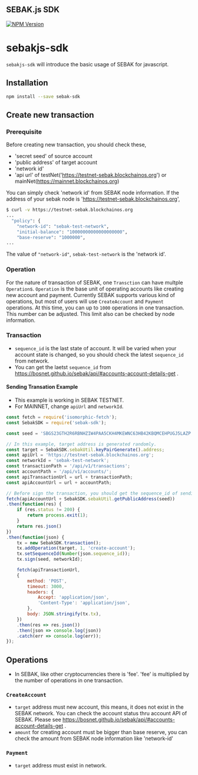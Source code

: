 SEBAK.js SDK
--------------------

[![NPM Version](https://img.shields.io/npm/v/sebak-sdk.svg)](https://npmjs.org/package/sebak-sdk)


# sebakjs-sdk

`sebakjs-sdk` will introduce the basic usage of SEBAK for javascript.

## Installation

```sh
npm install --save sebak-sdk
```

## Create new transaction

### Prerequisite
Before creating new transaction, you should check these,

* 'secret seed' of source account
* 'public address' of target account
* 'network id'
* 'api url' of testNet('https://testnet-sebak.blockchainos.org') or mainNet(https://mainnet.blockchainos.org)

You can simply check 'network id' from SEBAK node information. If the address of your sebak node is 'https://testnet-sebak.blockchainos.org',
```sh
$ curl -v https://testnet-sebak.blockchainos.org
...
  "policy": {
    "network-id": "sebak-test-network",
    "initial-balance": "10000000000000000000",
    "base-reserve": "1000000",
...
```

The value of `"network-id"`, `sebak-test-network` is the 'network id'.

### Operation

For the nature of transaction of SEBAK, one `Transction` can have multple `Operation`s. `Operation` is the base unit of operating accounts like creating new account and payment. Currently SEBAK supports various kind of operations, but most of users will use `CreateAccount` and `Payment` operations.
At this time, you can up to `1000` operations in one transaction. This number can be adjusted. This limit also can be checked by node information.

### Transaction

* `sequence_id` is the last state of account. It will be varied when your account state is changed, so you should check the latest `sequence_id` from network. 
* You can get the laetst `sequence_id` from https://bosnet.github.io/sebak/api/#accounts-account-details-get .

#### Sending Transation Example

* This example is working in SEBAK TESTNET.
* For MAINNET, change `apiUrl` and `networkId`.

```javascript
const fetch = require('isomorphic-fetch');
const SebakSDK = require('sebak-sdk');

const seed = 'SBGS23GTH2R6RBNHZIW4PAA5CKH4MKEWNC63HB42KBQMCEHPUGJ5LAZP';

// In this example, target address is generated randomly.
const target = SebakSDK.sebakUtil.keyPairGenerate().address; 
const apiUrl = 'https://testnet-sebak.blockchainos.org';
const networkId = 'sebak-test-network';
const transactionPath = '/api/v1/transactions';
const accountPath = '/api/v1/accounts/';
const apiTransactionUrl = url + transactionPath;
const apiAccountUrl = url + accountPath;

// Before sign the transaction, you should get the sequence_id of sending account.
fetch(apiAccountUrl + SebakSDK.sebakUtil.getPublicAddress(seed))
.then(function(res) {
    if (res.status != 200) {
        return process.exit(1);
    }
    return res.json()
})
.then(function(json) {
    tx = new SebakSDK.transaction();
    tx.addOperation(target, 1, 'create-account');
    tx.setSequenceId(Number(json.sequence_id));
    tx.sign(seed, networkId);

    fetch(apiTransactionUrl,
    {
        method: 'POST',
        timeout: 3000,
        headers: {
            Accept: 'application/json',
            'Content-Type': 'application/json',
        },
        body: JSON.stringify(tx.tx),
    })
    .then(res => res.json())
    .then(json => console.log(json))
    .catch(err => console.log(err));
});
```

## Operations

* In SEBAK, like other cryptocurrencies there is 'fee'. 'fee' is multiplied by the number of operations in one transaction.

### `CreateAccount`

* `target` address must new account, this means, it does not exist in the SEBAK network. You can check the account status thru account API of SEBAK. Please see https://bosnet.github.io/sebak/api/#accounts-account-details-get .
* `amount` for creating account must be bigger than base reserve, you can check the amount from SEBAK node information like 'network-id'

### `Payment`

* `target` address must exist in network.